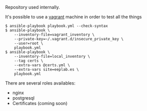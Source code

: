Repository used internally.

It's possible to use a [vagrant](http://vagrantup.com) machine in order to test all the things

    $ ansible-playbook playbook.yml --check-syntax
    $ ansible-playbook \
        --inventory-file=vagrant_inventory \
        --private-key=~/.vagrant.d/insecure_private_key \
        --user=root \
        playbook.yml
    $ ansible-playbook \
        --inventory-file=local_inventory \
        --tag certs \
        --extra-vars @certs.yml \
        --extra-vars site=eeplab.es \
        playbook.yml 


There are several roles availables:

 - nginx
 - postgresql
 - Certificates (coming soon)
